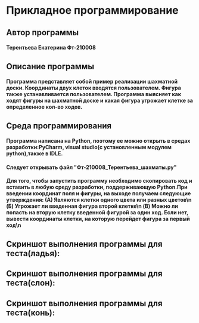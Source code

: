 # Прикладное программирование
<h2 => Автор программы </a> 
<h4 => Терентьева Екатерина Фт-210008 </a> 
<h2 => Описание программы </a> 
<h4 align=> Программа представляет собой пример реализации шахматной доски. Координаты двух клеток вводятся пользователем. Фигура также устанавливается пользователем. Программа выясняет как ходят фигуры на шахматной доске и какая фигура угрожает клетке за определенное кол-во ходов. </h3>
<h2 => Среда программирования </a> 
<h4 align=>Программа написана на Python, поэтому ее можно открыть в средах разработки:PyCharm, visual studiо(с установленным модулем python),также в IDLE. </h3>
<h4 align=>Следует открывать файл "Фт-210008_Терентьева_шахматы.py" </h3>
<h4 align=>Для того, чтобы запустить программу необходимо скопировать код и вставить в любую среду разработки, поддерживающую Python.При введении координат поля и фигуры, на выходе получаем следующие утверждения: 
(А) Являются клетки одного цвета или разных цветов\n
(Б) Угрожает ли введенная фигура второй клетке\n
(В) Можно ли попасть на вторую клетку введенной фигурой за один ход. Если нет, вывести координаты клетки, на которую перейдет фигура за первый ход\n
</h3>
<h2 => Скриншот выполнения программы для теста(ладья): </a> 
<img src=" " alt="">
<h2 => Скриншот выполнения программы для теста(слон): </a> 
<img src=" " alt="">
<h2 => Скриншот выполнения программы для теста(конь): </a> 
<img src=" " alt="">
